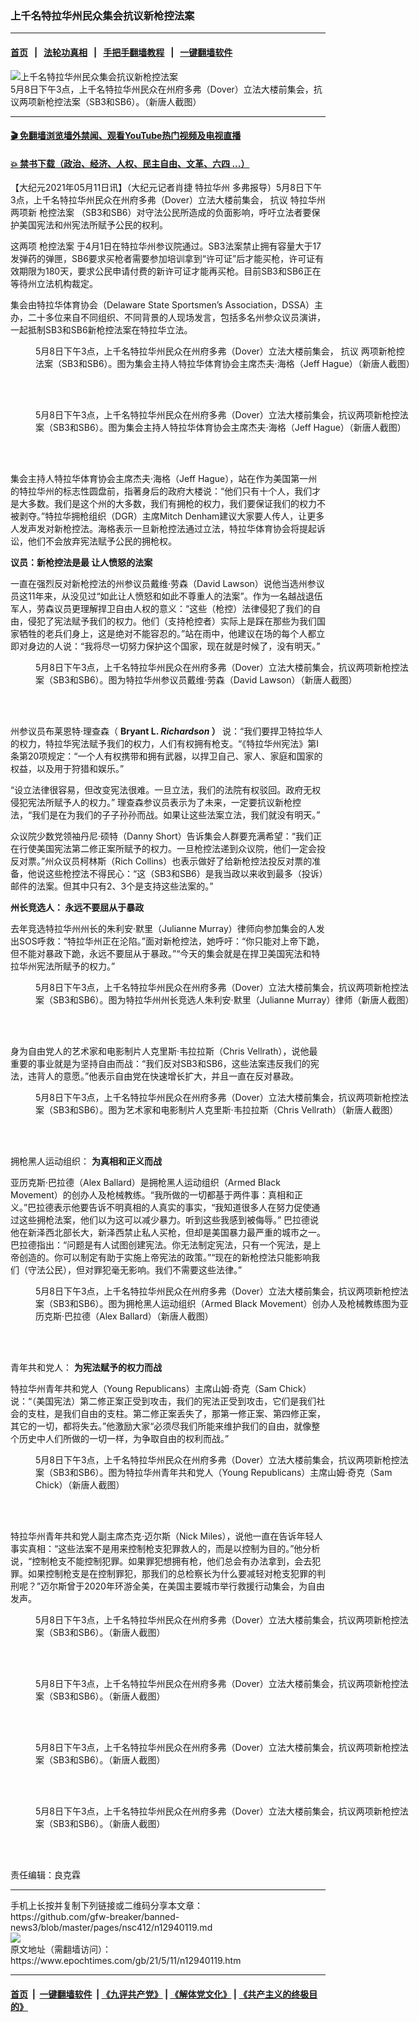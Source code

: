 ### 上千名特拉华州民众集会抗议新枪控法案
------------------------

#### [首页](https://github.com/gfw-breaker/banned-news3/blob/master/README.md) &nbsp;&nbsp;|&nbsp;&nbsp; [法轮功真相](https://github.com/begood0513/basic/blob/master/README.md)  &nbsp;&nbsp;|&nbsp;&nbsp; [手把手翻墙教程](https://github.com/gfw-breaker/guides/wiki)  &nbsp;&nbsp;|&nbsp;&nbsp; [一键翻墙软件](https://github.com/gfw-breaker/nogfw/blob/master/README.md)  



<div><img alt="上千名特拉华州民众集会抗议新枪控法案" class="attachment-djy_600_400 size-djy_600_400 wp-post-image" src="https://i.epochtimes.com/assets/uploads/2021/05/id12940379-image001-600x400.jpg"/>
<div class="caption">
 5月8日下午3点，上千名特拉华州民众在州府多弗（Dover）立法大楼前集会，抗议两项新枪控法案（SB3和SB6）。（新唐人截图）
</div></div><hr/>

#### [ 🎬  免翻墙浏览墙外禁闻、观看YouTube热门视频及电视直播](https://github.com/gfw-breaker/HelloWorld)

#### [ 💥  禁书下载（政治、经济、人权、民主自由、文革、六四 ...）](https://github.com/gfw-breaker/books/blob/master/README.md)

<div><p>
 【大纪元2021年05月11日讯】（大纪元记者肖捷
 <ok href="https://www.epochtimes.com/gb/tag/%E7%89%B9%E6%8B%89%E5%8D%8E%E5%B7%9E.html">
  特拉华州
 </ok>
 多弗报导）5月8日下午3点，上千名特拉华州民众在州府多弗（Dover）立法大楼前集会，
 <ok href="https://www.epochtimes.com/gb/tag/%E6%8A%97%E8%AE%AE.html">
  抗议
 </ok>
 <ok href="https://www.epochtimes.com/gb/tag/%E7%89%B9%E6%8B%89%E5%8D%8E%E5%B7%9E.html">
  特拉华州
 </ok>
 两项新
 <ok href="https://www.epochtimes.com/gb/tag/%E6%9E%AA%E6%8E%A7%E6%B3%95%E6%A1%88.html">
  枪控法案
 </ok>
 （SB3和SB6）对守法公民所造成的负面影响，呼吁立法者要保护美国宪法和州宪法所赋予公民的权利。
</p>
<p>
 这两项
 <ok href="https://www.epochtimes.com/gb/tag/%E6%9E%AA%E6%8E%A7%E6%B3%95%E6%A1%88.html">
  枪控法案
 </ok>
 于4月1日在特拉华州参议院通过。SB3法案禁止拥有容量大于17发弹药的弹匣，SB6要求买枪者需要参加培训拿到“许可证”后才能买枪，许可证有效期限为180天，要求公民申请付费的新许可证才能再买枪。目前SB3和SB6正在等待州立法机构裁定。
</p>
<p>
 集会由特拉华体育协会（Delaware State Sportsmen’s Association，DSSA）主办，二十多位来自不同组织、不同背景的人现场发言，包括多名州参众议员演讲，一起抵制SB3和SB6新枪控法案在特拉华立法。
</p>
<figure aria-describedby="caption-attachment-12940174" class="wp-caption aligncenter" id="attachment_12940174" style="width: 600px">
 <ok href="https://i.epochtimes.com/assets/uploads/2021/05/id12940174-Jeff-Hague-e1620745217235.jpg" target="_blank">
  <img alt="" class="size-full wp-image-12940174" src="https://i.epochtimes.com/assets/uploads/2021/05/id12940174-Jeff-Hague-e1620745217235.jpg"/>
 </ok>
 <br/><figcaption class="wp-caption-text" id="caption-attachment-12940174">
  5月8日下午3点，上千名特拉华州民众在州府多弗（Dover）立法大楼前集会，
  <ok href="https://www.epochtimes.com/gb/tag/%E6%8A%97%E8%AE%AE.html">
   抗议
  </ok>
  两项新枪控法案（SB3和SB6）。图为集会主持人特拉华体育协会主席杰夫·海格（Jeff Hague）（新唐人截图）
 </figcaption><br/>
</figure><br/>
<figure aria-describedby="caption-attachment-12940429" class="wp-caption aligncenter" id="attachment_12940429" style="width: 600px">
 <ok href="https://i.epochtimes.com/assets/uploads/2021/05/id12940429-image005-e1620755548247.jpg" target="_blank">
  <img alt="" class="size-full wp-image-12940429" src="https://i.epochtimes.com/assets/uploads/2021/05/id12940429-image005-e1620755548247.jpg"/>
 </ok>
 <br/><figcaption class="wp-caption-text" id="caption-attachment-12940429">
  5月8日下午3点，上千名特拉华州民众在州府多弗（Dover）立法大楼前集会，抗议两项新枪控法案（SB3和SB6）。图为集会主持人特拉华体育协会主席杰夫·海格（Jeff Hague）（新唐人截图）
 </figcaption><br/>
</figure><br/>
<p>
 集会主持人特拉华体育协会主席杰夫·海格（Jeff Hague），站在作为美国第一州的特拉华州的标志性圆盘前，指著身后的政府大楼说：“他们只有十个人，我们才是大多数。我们是这个州的大多数，我们有拥枪的权力，我们要保证我们的权力不被剥夺。”特拉华拥枪组织（DGR）主席Mitch Denham建议大家要人传人，让更多人发声发对新枪控法。海格表示一旦新枪控法通过立法，特拉华体育协会将提起诉讼，他们不会放弃宪法赋予公民的拥枪权。
</p>
<p>
 <strong>
  议员：新枪控法是最
 </strong>
 <strong>
  让人愤怒的法案
 </strong>
</p>
<p>
 一直在强烈反对新枪控法的州参议员戴维·劳森（David Lawson）说他当选州参议员这11年来，从没见过“如此让人愤怒和如此不尊重人的法案”。作为一名越战退伍军人，劳森议员更理解捍卫自由人权的意义：“这些（枪控）法律侵犯了我们的自由，侵犯了宪法赋予我们的权力。他们（支持枪控者）实际上是踩在那些为我们国家牺牲的老兵们身上，这是绝对不能容忍的。”站在雨中，他建议在场的每个人都立即对身边的人说：“我将尽一切努力保护这个国家，现在就是时候了，没有明天。”
</p>
<figure aria-describedby="caption-attachment-12940172" class="wp-caption aligncenter" id="attachment_12940172" style="width: 600px">
 <ok href="https://i.epochtimes.com/assets/uploads/2021/05/id12940172-David-Lawson-e1620745279472.jpg" target="_blank">
  <img alt="" class="size-full wp-image-12940172" src="https://i.epochtimes.com/assets/uploads/2021/05/id12940172-David-Lawson-e1620745279472.jpg"/>
 </ok>
 <br/><figcaption class="wp-caption-text" id="caption-attachment-12940172">
  5月8日下午3点，上千名特拉华州民众在州府多弗（Dover）立法大楼前集会，抗议两项新枪控法案（SB3和SB6）。图为特拉华州参议员戴维·劳森（David Lawson）（新唐人截图）
 </figcaption><br/>
</figure><br/>
<p>
 州参议员布莱恩特·理查森（
 <strong>
  Bryant L.
 </strong>
 <em>
  <strong>
   Richardson
  </strong>
 </em>
 <strong>
 </strong>
 <strong>
  ）
 </strong>
 说：“我们要捍卫特拉华人的权力，特拉华宪法赋予我们的权力，人们有权拥有枪支。“《特拉华州宪法》第I条第20项规定：“一个人有权携带和拥有武器，以捍卫自己、家人、家庭和国家的权益，以及用于狩猎和娱乐。”
</p>
<p>
 “设立法律很容易，但改变宪法很难。一旦立法，我们的法院有权驳回。政府无权侵犯宪法所赋予人的权力。” 理查森参议员表示为了未来，一定要抗议新枪控法，“我们是在为我们的子子孙孙而战。如果让这些法案立法，我们就没有明天。”
</p>
<p>
 众议院少数党领袖丹尼·硕特（Danny Short）告诉集会人群要充满希望：“我们正在行使美国宪法第二修正案所赋予的权力。一旦枪控法递到众议院，他们一定会投反对票。”州众议员柯林斯（Rich Collins）也表示做好了给新枪控法投反对票的准备，他说这些枪控法不得民心：“这（SB3和SB6）是我当政以来收到最多（投诉）邮件的法案。但其中只有2、3个是支持这些法案的。”
</p>
<p>
 <strong>
  州长竞选人：
 </strong>
 <strong>
  永远不要屈从于暴政
 </strong>
</p>
<p>
 去年竞选特拉华州州长的朱利安·默里（Julianne Murray）律师向参加集会的人发出SOS呼救：“特拉华州正在沦陷。”面对新枪控法，她呼吁：“你只能对上帝下跪，但不能对暴政下跪，永远不要屈从于暴政。”“今天的集会就是在捍卫美国宪法和特拉华州宪法所赋予的权力。”
</p>
<figure aria-describedby="caption-attachment-12940175" class="wp-caption aligncenter" id="attachment_12940175" style="width: 600px">
 <ok href="https://i.epochtimes.com/assets/uploads/2021/05/id12940175-Julianne-Murray-e1620745350197.jpg" target="_blank">
  <img alt="" class="size-full wp-image-12940175" src="https://i.epochtimes.com/assets/uploads/2021/05/id12940175-Julianne-Murray-e1620745350197.jpg"/>
 </ok>
 <br/><figcaption class="wp-caption-text" id="caption-attachment-12940175">
  5月8日下午3点，上千名特拉华州民众在州府多弗（Dover）立法大楼前集会，抗议两项新枪控法案（SB3和SB6）。图为特拉华州州长竞选人朱利安·默里（Julianne Murray）律师（新唐人截图）
 </figcaption><br/>
</figure><br/>
<p>
 身为自由党人的艺术家和电影制片人克里斯·韦拉拉斯（Chris Vellrath），说他最重要的事业就是为坚持自由而战：“我们反对SB3和SB6，这些法案违反我们的宪法，违背人的意愿。”他表示自由党在快速增长扩大，并且一直在反对暴政。
</p>
<figure aria-describedby="caption-attachment-12940171" class="wp-caption aligncenter" id="attachment_12940171" style="width: 600px">
 <ok href="https://i.epochtimes.com/assets/uploads/2021/05/id12940171-Chris-Vellrath-e1620745492118.jpg" target="_blank">
  <img alt="" class="size-full wp-image-12940171" src="https://i.epochtimes.com/assets/uploads/2021/05/id12940171-Chris-Vellrath-e1620745492118.jpg"/>
 </ok>
 <br/><figcaption class="wp-caption-text" id="caption-attachment-12940171">
  5月8日下午3点，上千名特拉华州民众在州府多弗（Dover）立法大楼前集会，抗议两项新枪控法案（SB3和SB6）。图为艺术家和电影制片人克里斯·韦拉拉斯（Chris Vellrath）（新唐人截图）
 </figcaption><br/>
</figure><br/>
<p>
 拥枪黑人运动组织：
 <strong>
  为真相和正义而战
 </strong>
</p>
<p>
 亚历克斯·巴拉德（Alex Ballard）是拥枪黑人运动组织（Armed Black Movement）的创办人及枪械教练。“我所做的一切都基于两件事：真相和正义。”巴拉德表示他要告诉不明真相的人真实的事实，“我知道很多人在努力促使通过这些拥枪法案，他们以为这可以减少暴力。听到这些我感到被侮辱。” 巴拉德说他在新泽西北部长大，新泽西禁止私人买枪，但却是美国暴力最严重的城市之一。巴拉德指出：“问题是有人试图创建宪法。你无法制定宪法，只有一个宪法，是上帝创造的。你可以制定有助于实施上帝宪法的政策。”“现在的新枪控法只能影响我们（守法公民），但对罪犯毫无影响。我们不需要这些法律。”
</p>
<figure aria-describedby="caption-attachment-12940392" class="wp-caption aligncenter" id="attachment_12940392" style="width: 600px">
 <ok href="https://i.epochtimes.com/assets/uploads/2021/05/id12940392-image001-e1620754270965.png" target="_blank">
  <img alt="" class="size-full wp-image-12940392" src="https://i.epochtimes.com/assets/uploads/2021/05/id12940392-image001-e1620754270965.png"/>
 </ok>
 <br/><figcaption class="wp-caption-text" id="caption-attachment-12940392">
  5月8日下午3点，上千名特拉华州民众在州府多弗（Dover）立法大楼前集会，抗议两项新枪控法案（SB3和SB6）。图为拥枪黑人运动组织（Armed Black Movement）创办人及枪械教练图为亚历克斯·巴拉德（Alex Ballard）（新唐人截图）
 </figcaption><br/>
</figure><br/>
<p>
 青年共和党人：
 <strong>
  为宪法赋予的权力而战
 </strong>
</p>
<p>
 特拉华州青年共和党人（Young Republicans）主席山姆·奇克（Sam Chick）说：“（美国宪法）第二修正案正受到攻击，我们的宪法正受到攻击，它们是我们社会的支柱，是我们自由的支柱。第二修正案丢失了，那第一修正案、第四修正案，其它的一切，都将失去。”他激励大家“必须尽我们所能来维护我们的自由，就像整个历史中人们所做的一切一样，为争取自由的权利而战。”
</p>
<figure aria-describedby="caption-attachment-12940177" class="wp-caption aligncenter" id="attachment_12940177" style="width: 600px">
 <ok href="https://i.epochtimes.com/assets/uploads/2021/05/id12940177-Sam-Chick-e1620745951209.jpg" target="_blank">
  <img alt="" class="size-full wp-image-12940177" src="https://i.epochtimes.com/assets/uploads/2021/05/id12940177-Sam-Chick-e1620745951209.jpg"/>
 </ok>
 <br/><figcaption class="wp-caption-text" id="caption-attachment-12940177">
  5月8日下午3点，上千名特拉华州民众在州府多弗（Dover）立法大楼前集会，抗议两项新枪控法案（SB3和SB6）。图为特拉华州青年共和党人（Young Republicans）主席山姆·奇克（Sam Chick）（新唐人截图）
 </figcaption><br/>
</figure><br/>
<p>
 特拉华州青年共和党人副主席杰克·迈尔斯（Nick Miles），说他一直在告诉年轻人事实真相：“这些法案不是用来控制枪支犯罪救人的，而是以控制为目的。”他分析说，“控制枪支不能控制犯罪。如果罪犯想拥有枪，他们总会有办法拿到，会去犯罪。如果控制枪支是在控制罪犯，那我们的总检察长为什么要减轻对枪支犯罪的判刑呢？”迈尔斯曾于2020年环游全美，在美国主要城市举行救援行动集会，为自由发声。
</p>
<figure aria-describedby="caption-attachment-12940415" class="wp-caption aligncenter" id="attachment_12940415" style="width: 600px">
 <ok href="https://i.epochtimes.com/assets/uploads/2021/05/id12940415-image015-e1620755311276.jpg" target="_blank">
  <img alt="" class="size-full wp-image-12940415" src="https://i.epochtimes.com/assets/uploads/2021/05/id12940415-image015-e1620755311276.jpg"/>
 </ok>
 <br/><figcaption class="wp-caption-text" id="caption-attachment-12940415">
  5月8日下午3点，上千名特拉华州民众在州府多弗（Dover）立法大楼前集会，抗议两项新枪控法案（SB3和SB6）。（新唐人截图）
 </figcaption><br/>
</figure><br/>
<figure aria-describedby="caption-attachment-12940416" class="wp-caption aligncenter" id="attachment_12940416" style="width: 600px">
 <ok href="https://i.epochtimes.com/assets/uploads/2021/05/id12940416-image017-e1620755359471.jpg" target="_blank">
  <img alt="" class="size-full wp-image-12940416" src="https://i.epochtimes.com/assets/uploads/2021/05/id12940416-image017-e1620755359471.jpg"/>
 </ok>
 <br/><figcaption class="wp-caption-text" id="caption-attachment-12940416">
  5月8日下午3点，上千名特拉华州民众在州府多弗（Dover）立法大楼前集会，抗议两项新枪控法案（SB3和SB6）。（新唐人截图）
 </figcaption><br/>
</figure><br/>
<figure aria-describedby="caption-attachment-12940417" class="wp-caption aligncenter" id="attachment_12940417" style="width: 600px">
 <ok href="https://i.epochtimes.com/assets/uploads/2021/05/id12940417-image019-e1620755383260.jpg" target="_blank">
  <img alt="" class="size-full wp-image-12940417" src="https://i.epochtimes.com/assets/uploads/2021/05/id12940417-image019-e1620755383260.jpg"/>
 </ok>
 <br/><figcaption class="wp-caption-text" id="caption-attachment-12940417">
  5月8日下午3点，上千名特拉华州民众在州府多弗（Dover）立法大楼前集会，抗议两项新枪控法案（SB3和SB6）。（新唐人截图）
 </figcaption><br/>
</figure><br/>
<figure aria-describedby="caption-attachment-12940418" class="wp-caption aligncenter" id="attachment_12940418" style="width: 600px">
 <ok href="https://i.epochtimes.com/assets/uploads/2021/05/id12940418-image021-e1620755408507.jpg" target="_blank">
  <img alt="" class="size-full wp-image-12940418" src="https://i.epochtimes.com/assets/uploads/2021/05/id12940418-image021-e1620755408507.jpg"/>
 </ok>
 <br/><figcaption class="wp-caption-text" id="caption-attachment-12940418">
  5月8日下午3点，上千名特拉华州民众在州府多弗（Dover）立法大楼前集会，抗议两项新枪控法案（SB3和SB6）。（新唐人截图）
 </figcaption><br/>
</figure><br/>
<p>
 责任编辑：良克霖
</p>
</div>
<hr/>
手机上长按并复制下列链接或二维码分享本文章：<br/>
https://github.com/gfw-breaker/banned-news3/blob/master/pages/nsc412/n12940119.md <br/>
<a href='https://github.com/gfw-breaker/banned-news3/blob/master/pages/nsc412/n12940119.md'><img src='https://github.com/gfw-breaker/banned-news3/blob/master/pages/nsc412/n12940119.md.png'/></a> <br/>
原文地址（需翻墙访问）：https://www.epochtimes.com/gb/21/5/11/n12940119.htm


------------------------
#### [首页](https://github.com/gfw-breaker/banned-news3/blob/master/README.md) &nbsp;|&nbsp; [一键翻墙软件](https://github.com/gfw-breaker/nogfw/blob/master/README.md) &nbsp;| [《九评共产党》](https://github.com/gfw-breaker/9ping.md/blob/master/README.md#九评之一评共产党是什么) | [《解体党文化》](https://github.com/gfw-breaker/jtdwh.md/blob/master/README.md) | [《共产主义的终极目的》](https://github.com/gfw-breaker/gczydzjmd.md/blob/master/README.md)


<img src='http://gfw-breaker.win/banned-news3/pages/nsc412/n12940119.md' width='0px' height='0px'/>
